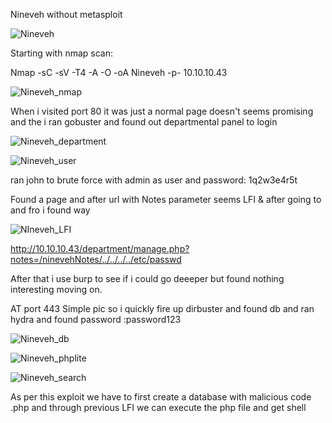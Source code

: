 Nineveh without metasploit

![Nineveh](https://user-images.githubusercontent.com/55708909/91530779-5360b880-e929-11ea-88ce-497793e843e5.png)


Starting with nmap scan:

Nmap -sC -sV -T4 -A -O -oA Nineveh -p- 10.10.10.43

![Nineveh_nmap](https://user-images.githubusercontent.com/55708909/91531003-b2263200-e929-11ea-8050-2492f2cfc34b.png)

When i visited port 80 it was just a normal page doesn't seems promising and the i ran gobuster and found out departmental panel to login 

![Nineveh_department](https://user-images.githubusercontent.com/55708909/91531425-6922ad80-e92a-11ea-942d-f52485affdc9.png)

![Nineveh_user](https://user-images.githubusercontent.com/55708909/91531469-78096000-e92a-11ea-9c51-a9bf6900e1e4.png)

ran john to brute force with admin as user and password: 1q2w3e4r5t

Found a page and after url with Notes parameter seems LFI &  after going to and fro i found way 

![NIneveh_LFI](https://user-images.githubusercontent.com/55708909/91531898-26150a00-e92b-11ea-98d8-b6687b73ecba.png)


http://10.10.10.43/department/manage.php?notes=/ninevehNotes/../../../../etc/passwd

After that i use burp to see if i could go deeeper but found nothing interesting moving on.

AT port 443 Simple pic so i quickly fire up dirbuster and found db and ran hydra and found password :password123

![Nineveh_db](https://user-images.githubusercontent.com/55708909/91532469-fc101780-e92b-11ea-9d26-dcd7221c6bf0.png)

![Nineveh_phplite](https://user-images.githubusercontent.com/55708909/91532559-1fd35d80-e92c-11ea-8020-5e7ca4b6056a.png)

![Nineveh_search](https://user-images.githubusercontent.com/55708909/91532936-aab45800-e92c-11ea-8211-f328af227600.png)

As per this exploit we have to first create a database with malicious code .php and through previous LFI we can execute the php file and get shell



